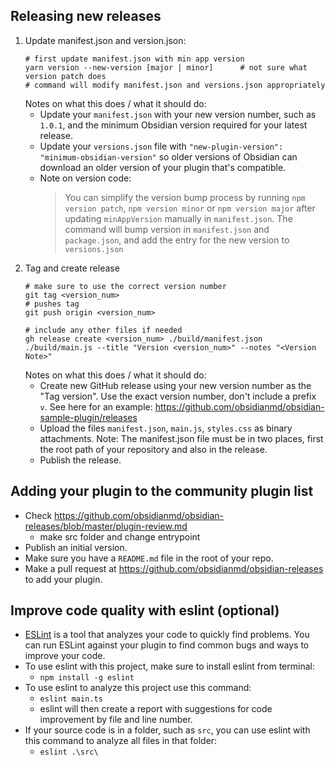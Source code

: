 ## Releasing new releases
1. Update manifest.json and version.json: 
	```
	# first update manifest.json with min app version
	yarn version --new-version [major | minor] 		# not sure what version patch does
	# command will modify manifest.json and versions.json appropriately
	```
	Notes on what this does / what it should do:
	 - Update your `manifest.json` with your new version number, such as `1.0.1`, and the minimum Obsidian version required for your latest release.
	 - Update your `versions.json` file with `"new-plugin-version": "minimum-obsidian-version"` so older versions of Obsidian can download an older version of your plugin that's compatible.
	 - Note on version code:
		>  You can simplify the version bump process by running `npm version patch`, `npm version minor`
		>  or `npm version major` after updating `minAppVersion` manually in `manifest.json`.
		>  The command will bump version in `manifest.json` and `package.json`,
		>  and add the entry for the new version to `versions.json`
2. Tag and create release 
	```
	# make sure to use the correct version number
	git tag <version_num>
	# pushes tag
	git push origin <version_num>
 
	# include any other files if needed
	gh release create <version_num> ./build/manifest.json ./build/main.js --title "Version <version_num>" --notes "<Version Note>"
    ```
    Notes on what this does / what it should do:
	- Create new GitHub release using your new version number as the "Tag version". Use the exact version number, don't include a prefix `v`. See here for an example: https://github.com/obsidianmd/obsidian-sample-plugin/releases
	- Upload the files `manifest.json`, `main.js`, `styles.css` as binary attachments. Note: The manifest.json file must be in two places, first the root path of your repository and also in the release.
	- Publish the release.

## Adding your plugin to the community plugin list

- Check https://github.com/obsidianmd/obsidian-releases/blob/master/plugin-review.md
  - make src folder and change entrypoint
- Publish an initial version.
- Make sure you have a `README.md` file in the root of your repo.
- Make a pull request at https://github.com/obsidianmd/obsidian-releases to add your plugin.

## Improve code quality with eslint (optional)
- [ESLint](https://eslint.org/) is a tool that analyzes your code to quickly find problems. You can run ESLint against your plugin to find common bugs and ways to improve your code.
- To use eslint with this project, make sure to install eslint from terminal:
	- `npm install -g eslint`
- To use eslint to analyze this project use this command:
	- `eslint main.ts`
	- eslint will then create a report with suggestions for code improvement by file and line number.
- If your source code is in a folder, such as `src`, you can use eslint with this command to analyze all files in that folder:
	- `eslint .\src\`
